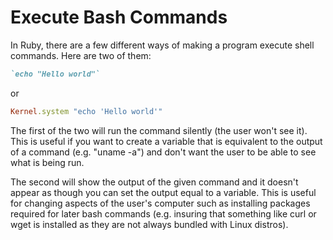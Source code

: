 # Execute Bash Commands

In Ruby, there are a few different ways of making a program execute shell commands. Here are two of them:
```ruby
`echo "Hello world"`
```
or
```ruby
Kernel.system "echo 'Hello world'"
```

The first of the two will run the command silently (the user won't see it). This is useful if you want to create a variable that is equivalent to the output of a command (e.g. "uname -a") and don't want the user to be able to see what is being run.

The second will show the output of the given command and it doesn't appear as though you can set the output equal to a variable. This is useful for changing aspects of the user's computer such as installing packages required for later bash commands (e.g. insuring that something like curl or wget is installed as they are not always bundled with Linux distros).

